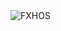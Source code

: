<div align="justify">
<picture>
    <source media="(prefers-color-scheme: dark)" srcset="https://i.ibb.co/5XC7SV7x/output-gif.gif">
    <source media="(prefers-color-scheme: light)" srcset="https://i.ibb.co/5XC7SV7x/output-gif.gif">
    <img alt="FXHOS" src="https://i.ibb.co/5XC7SV7x/output-gif.gif">
</picture>
</div>